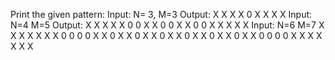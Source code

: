  Print the given pattern: Input: N= 3, M=3 Output: X X X
                                                   X 0 X 
                                                   X X X 
 Input: N=4 M=5 Output: X X X X
                        X 0 0 X
                        X 0 0 X
                        X 0 0 X
                        X X X X 
 Input: N=6 M=7 X X X X X X
                X 0 0 0 0 X 
                X 0 X X 0 X
                X 0 X X 0 X
                X 0 X X 0 X
                X 0 0 0 0 X
                X X X X X X

